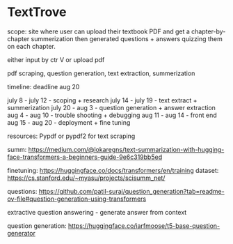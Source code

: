 # TextTrove 

scope: site where user can upload their textbook PDF and get a chapter-by-chapter summerization then generated questions + answers quizzing them on each chapter. 

either input by ctr V or upload pdf


pdf scraping, question generation, text extraction, summerization 


timeline: deadline aug 20 

july 8 - july 12 - scoping + research 
july 14 - july 19 - text extract + summerization 
july 20 - aug 3 - question generation + answer extraction 
aug 4 - aug 10 - trouble shooting + debugging 
aug 11 - aug 14 - front end 
aug 15 - aug 20 - deployment + fine tuning

resources: 
Pypdf or pypdf2 for text scraping

summ: https://medium.com/@lokaregns/text-summarization-with-hugging-face-transformers-a-beginners-guide-9e6c319bb5ed

finetuning: https://huggingface.co/docs/transformers/en/training
dataset: https://cs.stanford.edu/~myasu/projects/scisumm_net/

questions: https://github.com/patil-suraj/question_generation?tab=readme-ov-file#question-generation-using-transformers

extractive question answering - generate answer from context 

question generation: https://huggingface.co/iarfmoose/t5-base-question-generator



